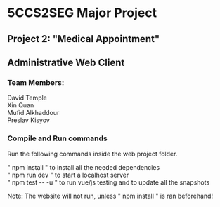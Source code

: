 # 5CCS2SEG Major Project

## Project 2: "Medical Appointment"

## Administrative Web Client

### Team Members:
David Temple  
Xin Quan  
Mufid Alkhaddour  
Preslav Kisyov  

### Compile and Run commands
Run the following commands inside the web project folder.  

" npm install " to install all the needed dependencies  
" npm run dev " to start a localhost server  
" npm test -- -u " to run vue/js testing and to update all the snapshots  

Note: The website will not run, unless " npm install " is ran beforehand!
